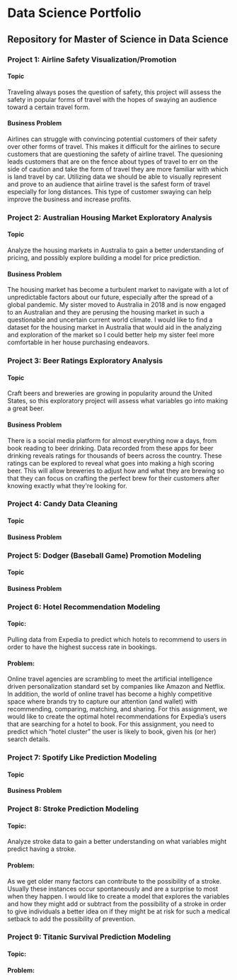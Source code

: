 # Data Science Portfolio

## Repository for Master of Science in Data Science

### Project 1: Airline Safety Visualization/Promotion
#### Topic
Traveling always poses the question of safety, this project will assess the safety in popular forms of travel with the hopes of swaying an audience toward a certain travel form.
#### Business Problem
Airlines can struggle with convincing potential customers of their safety over other forms of travel. This makes it difficult for the airlines to secure customers that are questioning the safety of airline travel. The quesioning leads customers that are on the fence about types of travel to err on the side of caution and take the form of travel they are more familiar with which is land travel by car. Utilizing data we should be able to visually represent and prove to an audience that airline travel is the safest form of travel especially for long distances. This type of customer swaying can help improve the business and increase profits.

### Project 2: Australian Housing Market Exploratory Analysis
#### Topic
Analyze the housing markets in Australia to gain a better understanding of pricing, and possibly explore building a model for price prediction.
#### Business Problem
The housing market has become a turbulent market to navigate with a lot of unpredictable factors about our future, especially after the spread of a global pandemic. My sister moved to Australia in 2018 and is now engaged to an Australian and they are perusing the housing market in such a questionable and uncertain current world climate. I would like to find a dataset for the housing market in Australia that would aid in the analyzing and exploration of the market so I could better help my sister feel more comfortable in her house purchasing endeavors.

### Project 3: Beer Ratings Exploratory Analysis
#### Topic
Craft beers and breweries are growing in popularity around the United States, so this exploratory project will assess what variables go into making a great beer.
#### Business Problem
There is a social media platform for almost everything now a days, from book reading to beer drinking. Data recorded from these apps for beer drinking reveals ratings for thousands of beers across the country. These ratings can be explored to reveal what goes into making a high scoring beer. This will allow breweries to adjust how and what they are brewing so that they can focus on crafting the perfect brew for their customers after knowing exactly what they're looking for.

### Project 4: Candy Data Cleaning
#### Topic
#### Business Problem

### Project 5: Dodger (Baseball Game) Promotion Modeling
#### Topic
#### Business Problem

### Project 6: Hotel Recommendation Modeling
#### Topic:
Pulling data from Expedia to predict which hotels to recommend to users in order to have the highest success rate in bookings.
#### Problem: 
Online travel agencies are scrambling to meet the artificial intelligence driven personalization standard set by companies like Amazon and Netflix. In addition, the world of online travel has become a highly competitive space where brands try to capture our attention (and wallet) with recommending, comparing, matching, and sharing. For this assignment, we would like to create the optimal hotel recommendations for Expedia’s users that are searching for a hotel to book. For this assignment, you need to predict which “hotel cluster” the user is likely to book, given his (or her) search details.

### Project 7: Spotify Like Prediction Modeling
#### Topic
#### Business Problem

### Project 8: Stroke Prediction Modeling
#### Topic:
Analyze stroke data to gain a better understanding on what variables might predict having a stroke.
#### Problem:
As we get older many factors can contribute to the possibility of a stroke. Usually these instances occur spontaneously and are a surprise to most when they happen. I would like to create a model that explores the variables and how they might add or subtract from the possibility of a stroke in order to give individuals a better idea on if they might be at risk for such a medical setback to add the possibility of prevention.

### Project 9: Titanic Survival Prediction Modeling
#### Topic:
#### Problem:
